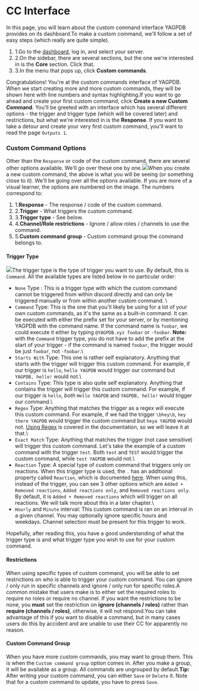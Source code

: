 # CC Interface

In this page, you will learn about the custom command interface YAGPDB provides
on its dashboard.To make a custom command, we'll follow a set of easy steps
(which really are quite simple).

1. 1.Go to the [dashboard](https://yagpdb.xyz/manage), log in, and select your
   server.
2. 2.On the sidebar, there are several sections, but the one we're interested in
   is the **Core** section. Click that.
3. 3.In the menu that pops up, click **Custom commands**.

Congratulations! You're at the custom commands interface of YAGPDB. When we
start creating more and more custom commands, they will be shown here with line
numbers and syntax highlighting.If you want to go ahead and create your first
custom command, click **Create a new Custom Command**. You'll be greeted with an
interface which has several different options - the trigger and trigger type
(which will be covered later) and restrictions, but what we're interested in is
the **Response**. If you want to take a detour and create your very first custom
command, you'll want to read the page `Outputs 1`.

### Custom Command Options <a href="#custom-command-options" id="custom-command-options"></a>

Other than the `Response` or code of the custom command, there are several other
options available. We'll go over these one by
one.![](https://1817190012-files.gitbook.io/~/files/v0/b/gitbook-x-prod.appspot.com/o/spaces%2F-LzJt9EfTWz7KsoZZPig%2Fuploads%2Fgit-blob-0467ee2de36a0a33e48bc81fbf86cde2a102b9c2%2Fimage.png?alt=media)When
you create a new custom command, the above is what you will be seeing (or
something close to it). We'll be going over all the options available. If you
are more of a visual learner, the options are numbered on the image. The numbers
correspond to:

1. 1.**Response** - The response / code of the custom command.
2. 2.**Trigger** - What triggers the custom command.
3. 3.**Trigger type** - See below.
4. 4.**Channel/Role restrictions** - Ignore / allow roles / channels to use the
   command.
5. 5.**Custom command group** - Custom command group the command belongs to.

#### Trigger Type <a href="#trigger-type" id="trigger-type"></a>

![](<https://1817190012-files.gitbook.io/~/files/v0/b/gitbook-x-prod.appspot.com/o/spaces%2F-LzJt9EfTWz7KsoZZPig%2Fuploads%2Fgit-blob-3a98895701580d844768b504c2a4001230cb0321%2Fimage%20(1).png?alt=media>)The
trigger type is the type of trigger you want to use. By default, this is
`Command`. All the available types are listed below in no particular order:

- `None` Type : This is a trigger type with which the custom command cannot be
  triggered from within discord directly and can only be triggered manually or
  from within another custom command. \\
- `Command` Type: This is the one that you'll likely be using for a lot of your
  own custom commands, as it's the same as a built-in command. It can be
  executed with either the prefix set for your server, or by mentioning YAGPDB
  with the command name. If the command name is `foobar`, we could execute it
  either by typing `@YAGPDB.xyz foobar` or `-foobar`. **Note:** with the
  `Command` trigger type, you do not have to add the prefix at the start of your
  trigger - if the command is named `foobar`, the trigger would be just
  `foobar`, not `-foobar`.\\
- `Starts With` Type: This one is rather self explanatory. Anything that starts
  with the trigger will trigger this custom command. For example, if our trigger
  is `hello`, `hello YAGPDB` would trigger our command but `YAGPDB, hello!`
  would not.\\
- `Contains` Type: This type is also quite self explanatory. Anything that
  contains the trigger will trigger this custom command. For example, if our
  trigger is `hello`, _both_ `Hello YAGPDB` and `YAGPDB, hello!` would trigger
  our command.\\
- `Regex` Type: Anything that matches the trigger as a regex will execute this
  custom command. For example, if we had the trigger `\bhey\b`,
  `hey there YAGPDB` would trigger the custom command but `heya YAGPDB` would
  not. [Using Regex](https://docs.yagpdb.xyz/reference/regex) is covered in the
  documentation, so we will leave it at that.\\
- `Exact Match` Type: Anything that matches the trigger (not case sensitive)
  will trigger this custom command. Let's take the example of a custom command
  with the trigger `test`. Both `test` and `TEST` would trigger the custom
  command, while `test YAGPDB` would not.\\
- `Reaction` Type: A special type of custom command that triggers only on
  reactions. When this trigger type is used, the `.` has an additional property
  called `Reaction`, which is documented
  [here](https://docs.yagpdb.xyz/reference/templates#reaction). When using this,
  instead of the trigger, you can see 3 other options which are
  `Added + Removed reactions`, `Added reactions only`, and
  `Removed reactions only`. By default, it is `Added + Removed reactions` which
  will trigger on all reactions. We will talk more about this in a later
  chapter.\\
- `Hourly` and `Minute` interval: This custom command is ran on an interval in a
  given channel. You may optionally ignore specific hours and weekdays. Channel
  selection must be present for this trigger to work.

Hopefully, after reading this, you have a good understanding of what the trigger
type is and what trigger type you wish to use for your custom command.

#### Restrictions <a href="#restrictions" id="restrictions"></a>

When using specific types of custom command, you will be able to set
restrictions on who is able to trigger your custom command. You can ignore /
only run in specific channels and ignore / only run for specific roles.A common
mistake that users make is to either set the required roles to require no roles
or require no channel. If you want the restrictions to be none, you **must** set
the restriction on **ignore (channels / roles)** rather than **require (channels
/ roles)**, otherwise, it will not respond.You can take advantage of this if you
want to disable a command, but in many cases users do this by accident and are
unable to use their CC for apparently no reason.

#### Custom Command Group <a href="#custom-command-group" id="custom-command-group"></a>

When you have more custom commands, you may want to group them. This is when the
`Custom command group` option comes in. After you make a group, it will be
available as a group. All commands are ungrouped by default.**Tip:** After
writing your custom command, you can either `Save` or `Delete` it. Note that for
a custom command to update, you have to press `Save`.
